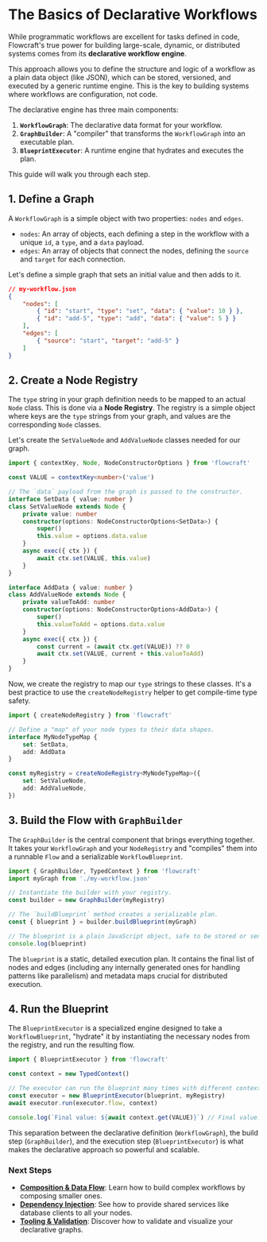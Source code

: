 # The Basics of Declarative Workflows

While programmatic workflows are excellent for tasks defined in code, Flowcraft's true power for building large-scale, dynamic, or distributed systems comes from its **declarative workflow engine**.

This approach allows you to define the structure and logic of a workflow as a plain data object (like JSON), which can be stored, versioned, and executed by a generic runtime engine. This is the key to building systems where workflows are configuration, not code.

The declarative engine has three main components:
1.  **`WorkflowGraph`**: The declarative data format for your workflow.
2.  **`GraphBuilder`**: A "compiler" that transforms the `WorkflowGraph` into an executable plan.
3.  **`BlueprintExecutor`**: A runtime engine that hydrates and executes the plan.

This guide will walk you through each step.

## 1. Define a Graph

A `WorkflowGraph` is a simple object with two properties: `nodes` and `edges`.

-   `nodes`: An array of objects, each defining a step in the workflow with a unique `id`, a `type`, and a `data` payload.
-   `edges`: An array of objects that connect the nodes, defining the `source` and `target` for each connection.

Let's define a simple graph that sets an initial value and then adds to it.

```json
// my-workflow.json
{
	"nodes": [
		{ "id": "start", "type": "set", "data": { "value": 10 } },
		{ "id": "add-5", "type": "add", "data": { "value": 5 } }
	],
	"edges": [
		{ "source": "start", "target": "add-5" }
	]
}
```

## 2. Create a Node Registry

The `type` string in your graph definition needs to be mapped to an actual `Node` class. This is done via a **Node Registry**. The registry is a simple object where keys are the `type` strings from your graph, and values are the corresponding `Node` classes.

Let's create the `SetValueNode` and `AddValueNode` classes needed for our graph.

```typescript
import { contextKey, Node, NodeConstructorOptions } from 'flowcraft'

const VALUE = contextKey<number>('value')

// The `data` payload from the graph is passed to the constructor.
interface SetData { value: number }
class SetValueNode extends Node {
	private value: number
	constructor(options: NodeConstructorOptions<SetData>) {
		super()
		this.value = options.data.value
	}
	async exec({ ctx }) {
		await ctx.set(VALUE, this.value)
	}
}

interface AddData { value: number }
class AddValueNode extends Node {
	private valueToAdd: number
	constructor(options: NodeConstructorOptions<AddData>) {
		super()
		this.valueToAdd = options.data.value
	}
	async exec({ ctx }) {
		const current = (await ctx.get(VALUE)) ?? 0
		await ctx.set(VALUE, current + this.valueToAdd)
	}
}
```

Now, we create the registry to map our `type` strings to these classes. It's a best practice to use the `createNodeRegistry` helper to get compile-time type safety.

```typescript
import { createNodeRegistry } from 'flowcraft'

// Define a "map" of your node types to their data shapes.
interface MyNodeTypeMap {
	set: SetData,
	add: AddData
}

const myRegistry = createNodeRegistry<MyNodeTypeMap>({
	set: SetValueNode,
	add: AddValueNode,
})
```

## 3. Build the Flow with `GraphBuilder`

The `GraphBuilder` is the central component that brings everything together. It takes your `WorkflowGraph` and your `NodeRegistry` and "compiles" them into a runnable `Flow` and a serializable `WorkflowBlueprint`.

```typescript
import { GraphBuilder, TypedContext } from 'flowcraft'
import myGraph from './my-workflow.json'

// Instantiate the builder with your registry.
const builder = new GraphBuilder(myRegistry)

// The `buildBlueprint` method creates a serializable plan.
const { blueprint } = builder.buildBlueprint(myGraph)

// The blueprint is a plain JavaScript object, safe to be stored or sent over a network.
console.log(blueprint)
```

The `blueprint` is a static, detailed execution plan. It contains the final list of nodes and edges (including any internally generated ones for handling patterns like parallelism) and metadata maps crucial for distributed execution.

## 4. Run the Blueprint

The `BlueprintExecutor` is a specialized engine designed to take a `WorkflowBlueprint`, "hydrate" it by instantiating the necessary nodes from the registry, and run the resulting flow.

```typescript
import { BlueprintExecutor } from 'flowcraft'

const context = new TypedContext()

// The executor can run the blueprint many times with different contexts.
const executor = new BlueprintExecutor(blueprint, myRegistry)
await executor.run(executor.flow, context)

console.log(`Final value: ${await context.get(VALUE)}`) // Final value: 15
```

This separation between the declarative definition (`WorkflowGraph`), the build step (`GraphBuilder`), and the execution step (`BlueprintExecutor`) is what makes the declarative approach so powerful and scalable.

### Next Steps

-   **[Composition & Data Flow](./composition-data-flow.md)**: Learn how to build complex workflows by composing smaller ones.
-   **[Dependency Injection](./dependency-injection.md)**: See how to provide shared services like database clients to all your nodes.
-   **[Tooling & Validation](./tooling-validation.md)**: Discover how to validate and visualize your declarative graphs.
